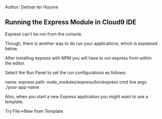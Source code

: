Author: Detmar ter Huurne

## Running the Express Module in Cloud9 IDE

Express can't be run from the console.

Though, there is another way to do run your applications, which is explained below.

 

After installing express with NPM you will have to run express from within the editor. 

Select the Run Panel to set the run configurations as follows:

   name: express 
   path: node_modules/express/bin/express 
   cmd line args: ./your-app-name

Also, when you start a new Express application you might want to use a template.

Try File->New from Template